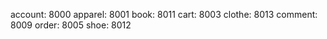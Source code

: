 account: 8000
apparel: 8001
book: 8011
cart: 8003
clothe: 8013
comment: 8009
order: 8005
shoe: 8012
